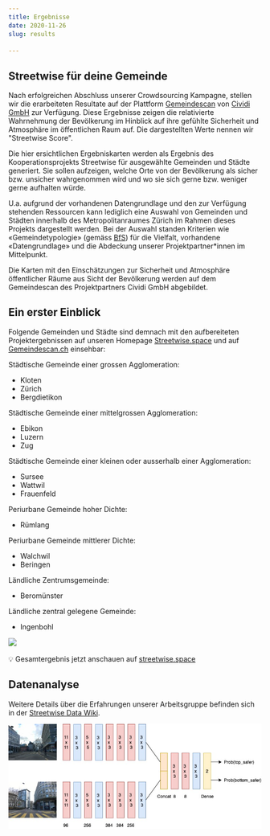 ```yaml
---
title: Ergebnisse
date: 2020-11-26
slug: results

---
```

## Streetwise für deine Gemeinde

Nach erfolgreichen Abschluss unserer Crowdsourcing Kampagne, stellen wir die erarbeiteten Resultate auf der Plattform [Gemeindescan](https://gemeindescan.ch) von [Cividi GmbH](https://cividi.ch) zur Verfügung. Diese Ergebnisse zeigen die relativierte Wahrnehmung der Bevölkerung im Hinblick auf ihre gefühlte Sicherheit und Atmosphäre im öffentlichen Raum auf. Die dargestellten Werte nennen wir "Streetwise Score".

Die hier ersichtlichen Ergebniskarten werden als Ergebnis des Kooperationsprojekts Streetwise für ausgewählte Gemeinden und Städte generiert. Sie sollen aufzeigen, welche Orte von der Bevölkerung als sicher bzw. unsicher wahrgenommen wird und wo sie sich gerne bzw. weniger gerne aufhalten würde.

U.a. aufgrund der vorhandenen Datengrundlage und den zur Verfügung stehenden Ressourcen kann lediglich eine Auswahl von Gemeinden und Städten innerhalb des Metropolitanraumes Zürich im Rahmen dieses Projekts dargestellt werden. Bei der Auswahl standen Kriterien wie «Gemeindetypologie» (gemäss [BfS](https://www.bfs.admin.ch/bfs/de/home/statistiken/querschnittsthemen/raeumliche-analysen/raeumliche-gliederungen/raeumliche-typologien.assetdetail.2543279.html "BfS")) für die Vielfalt, vorhandene «Datengrundlage» und die Abdeckung unserer Projektpartner*innen im Mittelpunkt.

Die Karten mit den Einschätzungen zur Sicherheit und Atmosphäre öffentlicher Räume aus Sicht der Bevölkerung werden auf dem Gemeindescan des Projektpartners Cividi GmbH abgebildet.

## Ein erster Einblick

Folgende Gemeinden und Städte sind demnach mit den aufbereiteten Projektergebnissen auf unseren Homepage [Streetwise.space](https://streetwise.space) und auf [Gemeindescan.ch](http://www.gemeindescan.ch) einsehbar:

Städtische Gemeinde einer grossen Agglomeration:

* Kloten
* Zürich
* Bergdietikon

Städtische Gemeinde einer mittelgrossen Agglomeration:

* Ebikon
* Luzern
* Zug

Städtische Gemeinde einer kleinen oder ausserhalb einer Agglomeration:

* Sursee
* Wattwil
* Frauenfeld

Periurbane Gemeinde hoher Dichte:

* Rümlang

Periurbane Gemeinde mittlerer Dichte:

* Walchwil
* Beringen

Ländliche Zentrumsgemeinde:

* Beromünster

Ländliche zentral gelegene Gemeinde:

* Ingenbohl

[![](media/results.jpg)](/#campaigns)

💡 Gesamtergebnis jetzt anschauen auf [streetwise.space](/#campaigns)

## Datenanalyse

Weitere Details über die Erfahrungen unserer Arbeitsgruppe befinden sich in der [Streetwise Data Wiki](https://github.com/Streetwise/streetwise-data/wiki).

![](https://raw.githubusercontent.com/Streetwise/streetwise-data/master/network_arch.jpg)
